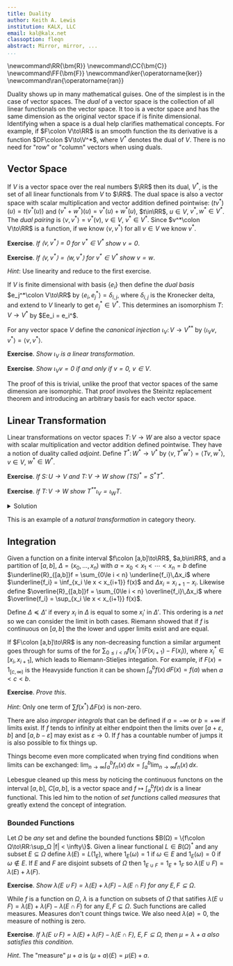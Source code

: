 ```yaml
---
title: Duality
author: Keith A. Lewis
institution: KALX, LLC
email: kal@kalx.net
classoption: fleqn
abstract: Mirror, mirror, ...
...
```


\newcommand\RR{\bm{R}}
\newcommand\CC{\bm{C}}
\newcommand\FF{\bm{F}}
\newcommand\ker{\operatorname{ker}}
\newcommand\ran{\operatorname{ran}}

Duality shows up in many mathematical guises. One of the simplest is in
the case of vector spaces. The _dual_ of a vector space is the collection
of all linear functionals on the vector space. It too is a vector space
and has the same dimension as the original vector space if is finite dimensional.
Identifying when a space is a dual help clarifies mathematical concepts.
For example, if $F\colon V\to\RR$ is an smooth function the its derivative
is a function $DF\colon $V\to\V^*$, where $V^*$ denotes the dual of $V$.
There is no need for "row" or "column" vectors when using duals.

## Vector Space

If $V$ is a vector space over the real numbers $\RR$ then its dual, $V^*$,
is the set of all linear functionals from $V$ to $\RR$. The dual space
is also a vector space with scalar multiplication and vector addition
defined pointwise: $(tv^*)(u) = t(v^*(u))$ and $(v^* + w^*)(u)
= v^*(u) + w^*(u)$, $t\in\RR$, $u\in V$, $v^*,w^*\in V^*$. The _dual
pairing_ is $\langle v,v^*\rangle = v^*(v)$, $v\in V$, $v^*\in V^*$.
Since $v^*\colon V\to\RR$ is a function, if we know $\langle v,
v^*\rangle$ for all $v\in V$ we know $v^*$.

__Exercise__. _If $\langle v,v^*\rangle = 0$ for $v^*\in V^*$ show $v = 0$_.

__Exercise__. _If $\langle v,v^*\rangle = \langle w,v^*\rangle$ for $v^*\in V^*$ show $v = w$_.

_Hint_: Use linearity and reduce to the first exercise.

If $V$ is finite dimensional with basis $\{e_i\}$ then define the _dual basis_
$e_j^*\colon V\to\RR$ by $\langle e_i, e_j^*\rangle = δ_{i,j}$, where
$δ_{i,j}$ is the Kronecker delta,
and extend to $V$ linearly to get $e_j^*\in V^*$.
This determines an isomorphism $T\colon V\to V^*$ by $Ee_i = e_i^$.

For any vector space $V$ define the _canonical injection_ $ι_V\colon V\to V^{**}$ by
$\langle ι_Vv, v^*\rangle = \langle v, v^*\rangle$.

__Exercise__. _Show $ι_V$ is a linear transformation_.

__Exercise__. _Show $ι_Vv = 0$ if and only if $v = 0$, $v\in V$_.

The proof of this is trivial, unlike the proof that vector spaces of
the same dimension are isomorphic.  That proof involves the Steinitz
replacement theorem and introducing an arbitrary basis for each vector
space.


## Linear Transformation

Linear transformations on vector spaces $T\colon V\to W$ are also a vector
space with scalar multiplication and vector addition defined pointwise.
They have a notion of duality called _adjoint_.  Define $T^*\colon W^*\to
V^*$ by $\langle v, T^*w^*\rangle = \langle Tv, w^*\rangle$, $v\in V$,
$w^*\in W^*$.

__Exercise__. _If $S\colon U\to V$ and $T\colon V\to W$ show $(TS)^* = S^*T^*$_.

__Exercise__. _If $T\colon V\to W$ show $T^{**}ι_V = ι_WT$_.

<details>
<summary>Solution</summary>
For $v\in V$, $w^*\in W^*$,
$\langle T^{**}ι_Vv, w^*\rangle
= \langle ι_Vv, T^*w^*\rangle
= \langle v, T^*w^*\rangle
= \langle Tv, w^*\rangle
= \langle ι_W Tv, w^*\rangle$.
</details>

This is an example of a _natural transformation_ in category theory.

## Integration

Given a function on a finite interval $f\colon [a,b]\to\RR$, $a,b\in\RR$,
and a partition of $[a,b]$, $Δ = (x_0,\ldots,x_n)$ with
$a = x_0 < x_1 < \cdots < x_n = b$ define
$\underline{R}_{[a,b]}f = \sum_{0\le i < n} \underline{f_i}\,Δx_i$
where $\underline{f_i} = \inf_{x_i \le x < x_{i+1}} f(x)$ and $Δx_i = x_{i + 1} - x_i$.
Likewise define $\overline{R}_{[a,b]}f = \sum_{0\le i < n} \overline{f_i}\,Δx_i$ where
$\overline{f_i} = \sup_{x_i \le x < x_{i+1}} f(x)$.

Define $Δ\preceq Δ'$ if every $x_i$ in $Δ$ is equal to some
$x_i'$ in $Δ'$. This ordering is a _net_ so we can consider the limit
in both cases. Riemann showed that if $f$ is continuous on
$[a,b]$ the the lower and upper limits exist and are equal.

If $F\colon [a,b]\to\RR$ is any non-decreasing function a similar
argument goes through for sums of the for $\sum_{0\le i < n}
f(x_i^*)\,(F(x_{i+1}) - F(x_i))$, where $x_i^*\in [x_i, x_{i+1}]$,
which leads to Riemann-Stieljes integation. For example,
if $F(x) = 1_{[c,\infty)}$ is the Heavyside function it can be shown $\int_a^b f(x)\,dF(x) = f(a)$
when $a < c < b$.

__Exercise__. _Prove this_.

_Hint_: Only one term of $\sum f(x^*)\,ΔF(x)$ is non-zero.

There are also _improper integrals_ that can be defined if $a = -\infty$
or $b = +\infty$ if limits exist.  If $f$ tends to infinity at either endpoint then the
limits over $[a + ε,b]$ and $[a, b - ε]$ may exist as $ε\to 0$.  If $f$
has a countable number of jumps it is also possible to fix things up.

Things become even more complicated when trying find conditions when limits can be exchanged:
$\lim_{n\to\infty}\int_a^b f_n(x)\,dx = \int_a^b \lim_{n\to\infty} f_n(x)\,dx$.

Lebesgue cleaned up this mess by noticing the continuous functons on the interval $[a,b]$,
$C[a,b]$, is a vector space and $f\mapsto \int_a^b f(x)\,dx$ is a linear functional.
This led him to the notion of _set functions_ called _measures_ that greatly
extend the concept of integration.

### Bounded Functions

Let $Ω$ be _any_ set and define the bounded functions $B(Ω) = \{f\colon Ω\to\RR:\sup_Ω |f| < \infty\}$.
Given a linear functional $L\in B(Ω)^*$ and any subset $E\subseteq Ω$ define
$λ(E) = L(1_E)$, where $1_E(ω) = 1$ if $ω\in E$ and $1_E(ω) = 0$ if $ω\not\in E$.
If $E$ and $F$ are disjoint subsets of $Ω$ then $1_{E\cup F} = 1_E + 1_F$ so
$λ(E\cup F) = λ(E) + λ(F)$.

__Exercise__. _Show $λ(E\cup F) = λ(E) + λ(F) - λ(E\cap F)$ for any $E,F\subseteq Ω$_.

While $f$ is a function on $Ω$, $λ$ is a function on subsets of $Ω$ that satifies
$λ(E\cup F) = λ(E) + λ(F) - λ(E\cap F)$ for any $E,F\subseteq Ω$. Such functions
are called measures. Measures don't count things twice.
We also need $λ(\emptyset) = 0$, the measure of nothing is zero.

__Exercise__. _If $λ(E\cup F) = λ(E) + λ(F) - λ(E\cap F)$, $E,F\subseteq Ω$, then
$μ = λ + a$ also satisfies this condition_.

_Hint_. The "measure" $μ + a$ is $(μ + a)(E) = μ(E) + a$.
